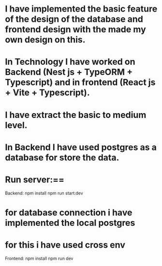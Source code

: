 # I have implemented the basic feature of the design of the database and frontend design with the made my own design on this.

# In Technology I have worked on Backend (Nest js + TypeORM + Typescript) and in frontend (React js + Vite + Typescript).

# I have extract the basic to medium level.

# In Backend I have used postgres as a database for store the data.

# Run server:==

Backend:
npm install
npm run start:dev  
# for database connection i have implemented the local postgres
# for this i have used cross env


Frontend:
npm install
npm run dev